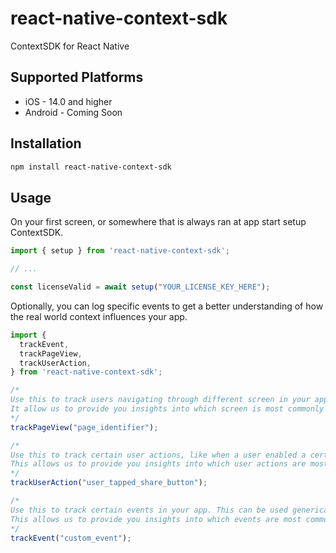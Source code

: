 # react-native-context-sdk

ContextSDK for React Native

## Supported Platforms

- iOS - 14.0 and higher
- Android - Coming Soon

## Installation

```sh
npm install react-native-context-sdk
```

## Usage

On your first screen, or somewhere that is always ran at app start setup ContextSDK.

```js
import { setup } from 'react-native-context-sdk';

// ...

const licenseValid = await setup("YOUR_LICENSE_KEY_HERE");
```

Optionally, you can log specific events to get a better understanding of how the real world context influences your app.

```js
import {
  trackEvent,
  trackPageView,
  trackUserAction,
} from 'react-native-context-sdk';

/*
Use this to track users navigating through different screen in your app. 
It allow us to provide you insights into which screen is most commonly used in which real world context.
*/
trackPageView("page_identifier");

/*
Use this to track certain user actions, like when a user enabled a certain feature, when a user tapped a button, when the user created an account, or when the user shared something. 
This allows us to provide you insights into which user actions are most commonly done in which real world context.
*/
trackUserAction("user_tapped_share_button");

/*
Use this to track certain events in your app. This can be used generically to track any type of event. For example, you can add this to your existing analytics code to log all your existing events into ContextSDK. 
This allows us to provide you insights into which events are most commonly triggered in which real world context.
*/
trackEvent("custom_event");
```
